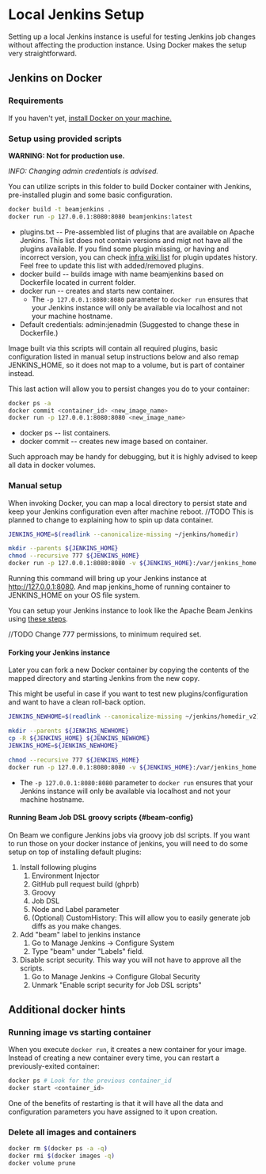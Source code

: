 <!--
    Licensed to the Apache Software Foundation (ASF) under one
    or more contributor license agreements.  See the NOTICE file
    distributed with this work for additional information
    regarding copyright ownership.  The ASF licenses this file
    to you under the Apache License, Version 2.0 (the
    "License"); you may not use this file except in compliance
    with the License.  You may obtain a copy of the License at

      http://www.apache.org/licenses/LICENSE-2.0

    Unless required by applicable law or agreed to in writing,
    software distributed under the License is distributed on an
    "AS IS" BASIS, WITHOUT WARRANTIES OR CONDITIONS OF ANY
    KIND, either express or implied.  See the License for the
    specific language governing permissions and limitations
    under the License.
-->

# Local Jenkins Setup

Setting up a local Jenkins instance is useful for testing Jenkins job changes
without affecting the production instance. Using Docker makes the setup very
straightforward.

## Jenkins on Docker

### Requirements
If you haven't yet, [install Docker on your machine.](https://docs.docker.com/install/)


### Setup using provided scripts

**WARNING: Not for production use.**

*INFO: Changing admin credentials is advised.*

You can utilize scripts in this folder to build Docker container with Jenkins,
pre-installed plugin and some basic configuration.

```bash
docker build -t beamjenkins .
docker run -p 127.0.0.1:8080:8080 beamjenkins:latest
```
* plugins.txt -- Pre-assembled list of plugins that are available on Apache
  Jenkins. This list does not contain versions and migt not have all the plugins
  available. If you find some plugin missing, or having and incorrect version,
  you can check
  [infra wiki list](https://cwiki.apache.org/confluence/display/INFRA/Jenkins+Plugin+Upgrades)
  for plugin updates history. Feel free to update this list with added/removed
  plugins.
* docker build -- builds image with name beamjenkins based on Dockerfile located
  in current folder.
* docker run -- creates and starts new container.
    * The `-p 127.0.0.1:8080:8080` parameter to `docker run` ensures that your
      Jenkins instance will only be available via localhost and not your machine
      hostname.
* Default credentials: admin:jenadmin (Suggested to change these in Dockerfile.)

Image built via this scripts will contain all required plugins, basic
configuration listed in manual setup instructions below and also remap
JENKINS_HOME, so it does not map to a volume, but is part of container instead.

This last action will allow you to persist changes you do to your container:

```bash
docker ps -a
docker commit <container_id> <new_image_name>
docker run -p 127.0.0.1:8080:8080 <new_image_name>
```
* docker ps -- list containers.
* docker commit -- creates new image based on container.

Such approach may be handy for debugging, but it is highly advised to keep all
data in docker volumes.

### Manual setup

When invoking Docker, you can map a local directory to persist state and keep
your Jenkins configuration even after machine reboot. //TODO This is planned to
change to explaining how to spin up data container.

```bash
JENKINS_HOME=$(readlink --canonicalize-missing ~/jenkins/homedir)

mkdir --parents ${JENKINS_HOME}
chmod --recursive 777 ${JENKINS_HOME}
docker run -p 127.0.0.1:8080:8080 -v ${JENKINS_HOME}:/var/jenkins_home jenkins/jenkins:lts
```

Running this command will bring up your Jenkins instance at
http://127.0.0.1:8080. And map jenkins_home of running container to JENKINS_HOME
on your OS file system.

You can setup your Jenkins instance to look like the Apache Beam Jenkins using
[these steps](#beam-config).

//TODO Change 777 permissions, to minimum required set.

#### Forking your Jenkins instance

Later you can fork a new Docker container by copying the contents of the mapped
directory and starting Jenkins from the new copy.

This might be useful in case if you want to test new plugins/configuration and
want to have a clean roll-back option.

```bash
JENKINS_NEWHOME=$(readlink --canonicalize-missing ~/jenkins/homedir_v2)

mkdir --parents ${JENKINS_NEWHOME}
cp -R ${JENKINS_HOME} ${JENKINS_NEWHOME}
JENKINS_HOME=${JENKINS_NEWHOME}

chmod --recursive 777 ${JENKINS_HOME}
docker run -p 127.0.0.1:8080:8080 -v ${JENKINS_HOME}:/var/jenkins_home jenkins/jenkins:lts
```
* The `-p 127.0.0.1:8080:8080` parameter to `docker run` ensures that your 
      Jenkins instance will only be available via localhost and not your machine
      hostname.

#### Running Beam Job DSL groovy scripts {#beam-config}

On Beam we configure Jenkins jobs via groovy job dsl scripts. If you want to run
those on your docker instance of jenkins, you will need to do some setup on top
of installing default plugins:

1.  Install following plugins
    1.  Environment Injector
    1.  GitHub pull request build (ghprb)
    1.  Groovy
    1.  Job DSL
    1.  Node and Label parameter
    1.  (Optional) CustomHistory: This will allow you to easily generate job
        diffs as you make changes.
1.  Add "beam" label to jenkins instance
    1.  Go to Manage Jenkins -> Configure System
    1.  Type "beam" under "Labels" field.
1.  Disable script security. This way you will not have to approve all the
    scripts.
    1.  Go to Manage Jenkins -> Configure Global Security
    1.  Unmark "Enable script security for Job DSL scripts"

## Additional docker hints

### Running image vs starting container

When you execute `docker run`, it creates a new container for your image.
Instead of creating a new container every time, you can restart a
previously-exited container:

```bash
docker ps # Look for the previous container_id
docker start <container_id>
```

One of the benefits of restarting is that it will have all the data and
configuration parameters you have assigned to it upon creation.

### Delete all images and containers
```bash
docker rm $(docker ps -a -q)
docker rmi $(docker images -q)
docker volume prune
```
